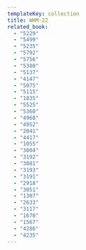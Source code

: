 ```yaml
---
templateKey: collection
title: WHM-22
related_book:
  - "5229"
  - "5499"
  - "5235"
  - "5792"
  - "5756"
  - "5380"
  - "5137"
  - "4147"
  - "5075"
  - "5115"
  - "1835"
  - "5525"
  - "5360"
  - "4968"
  - "4952"
  - "2041"
  - "4417"
  - "1055"
  - "3004"
  - "3192"
  - "3081"
  - "3193"
  - "3191"
  - "2918"
  - "3051"
  - "1307"
  - "2633"
  - "3117"
  - "1670"
  - "1567"
  - "4286"
  - "4235"
---
```

